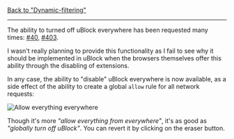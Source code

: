 [Back to "Dynamic-filtering"](https://github.com/gorhill/uBlock/wiki/Dynamic-filtering)

***

The ability to turned off uBlock everywhere has been requested many times: [#40](https://github.com/gorhill/uBlock/issues/40), [#403](https://github.com/gorhill/uBlock/issues/403).

I wasn't really planning to provide this functionality as I fail to see why it should be implemented in uBlock when the browsers themselves offer this ability through the disabling of extensions.

In any case, the ability to "disable" uBlock everywhere is now available, as a side effect of the ability to create a global `allow` rule for all network requests:

![Allow everything everywhere](https://cloud.githubusercontent.com/assets/6733770/7446377/d03b1ab4-f1ac-11e4-9a86-455a34bfca95.png)

Though it's more _"allow everything from everywhere"_, it's as good as _"globally turn off uBlock"_. You can revert it by clicking on the eraser button.